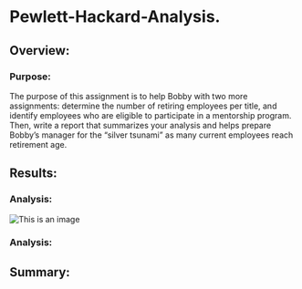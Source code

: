 # Pewlett-Hackard-Analysis.

## Overview:

### Purpose:
The purpose of this assignment is to help Bobby with two more assignments: determine the number of retiring employees per title, and identify employees who are eligible to participate in a mentorship program. Then, write a report that summarizes your analysis and helps prepare Bobby’s manager for the “silver tsunami” as many current employees reach retirement age.

## Results:

### Analysis:
![This is an image](https://github.com/nbhatia1014/Pewlett-Hackard-Analysis./blob/main/Retirement.png)


### Analysis:

## Summary:
